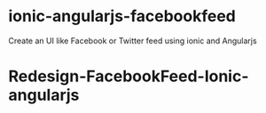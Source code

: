 ionic-angularjs-facebookfeed
============================

Create an UI like Facebook or Twitter feed using ionic and Angularjs 
# Redesign-FacebookFeed-Ionic-angularjs
